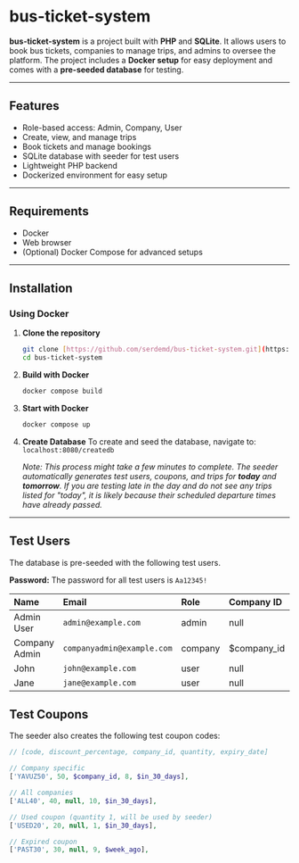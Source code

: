 # bus-ticket-system

**bus-ticket-system** is a project built with **PHP** and **SQLite**. It allows users to book bus tickets, companies to manage trips, and admins to oversee the platform. The project includes a **Docker setup** for easy deployment and comes with a **pre-seeded database** for testing.

---

## Features

-   Role-based access: Admin, Company, User
-   Create, view, and manage trips
-   Book tickets and manage bookings
-   SQLite database with seeder for test users
-   Lightweight PHP backend
-   Dockerized environment for easy setup

---

## Requirements

-   Docker
-   Web browser
-   (Optional) Docker Compose for advanced setups

---

## Installation

### Using Docker

1.  **Clone the repository**
    ```bash
    git clone [https://github.com/serdemd/bus-ticket-system.git](https://github.com/serdemd/bus-ticket-system.git)
    cd bus-ticket-system
    ```

2.  **Build with Docker**
    ```bash
    docker compose build
    ```

3.  **Start with Docker**
    ```bash
    docker compose up
    ```

4.  **Create Database**
    To create and seed the database, navigate to:
    `localhost:8080/createdb`

    *Note: This process might take a few minutes to complete. The seeder automatically generates test users, coupons, and trips for **today** and **tomorrow**. If you are testing late in the day and do not see any trips listed for "today", it is likely because their scheduled departure times have already passed.*

---

## Test Users

The database is pre-seeded with the following test users.

**Password:** The password for all test users is `Aa12345!`

| Name | Email | Role | Company ID | Gender |
| :--- | :--- | :--- | :--- | :--- |
| Admin User | `admin@example.com` | admin | null | null |
| Company Admin | `companyadmin@example.com` | company | $company_id | null |
| John | `john@example.com` | user | null | male |
| Jane | `jane@example.com` | user | null | female |

## Test Coupons

The seeder also creates the following test coupon codes:

```php
// [code, discount_percentage, company_id, quantity, expiry_date]

// Company specific
['YAVUZ50', 50, $company_id, 8, $in_30_days],

// All companies
['ALL40', 40, null, 10, $in_30_days],

// Used coupon (quantity 1, will be used by seeder)
['USED20', 20, null, 1, $in_30_days],

// Expired coupon
['PAST30', 30, null, 9, $week_ago],